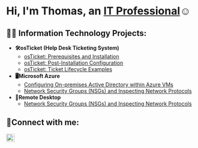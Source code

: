 <h1>Hi, I'm Thomas, an <a href="https://linkedin.com/in/thomas-saubert">IT Professional</a>☺</h1>
<h2>👨‍💻 Information Technology Projects:</h2>

- <b>🛠️osTicket (Help Desk Ticketing System)</b>
  - [osTicket: Prerequisites and Installation](https://github.com/thomasjsaubert/osticket-prereqs)
  - [osTicket: Post-Installation Configuration](https://github.com/thomasjsaubert/post-install-config)
  - [osTicket: Ticket Lifecycle Examples](https://github.com/thomasjsaubert/ticket-lifecycle)
- <b>🖥️Microsoft Azure</b>
  - [Configuring On-premises Active Directory within Azure VMs](https://github.com/thomasjsaubert/configure-ad)
  - [Network Security Groups (NSGs) and Inspecting Network Protocols](https://github.com/thomasjsaubert/azure-network-protocols)
- <b>🔧Remote Desktop</b>
  - [Network Security Groups (NSGs) and Inspecting Network Protocols](https://github.com/thomasjsaubert/azure-network-protocols)

<h2>🤳Connect with me:</h2>

[<img align="left" alt="Josh | LinkedIn" width="22px" src="https://cdn.jsdelivr.net/npm/simple-icons@v3/icons/linkedin.svg" />][linkedin]

[linkedin]: https://linkedin.com/in/thomas-saubert
